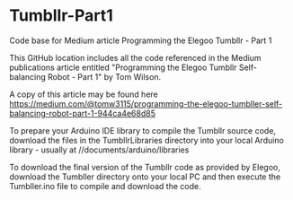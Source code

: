# Tumbllr-Part1

Code base for Medium article Programming the Elegoo Tumbllr - Part 1

This GitHub location includes all the code referenced in the Medium publications article entitled "Programming the Elegoo Tumbllr Self-balancing Robot - Part 1" by Tom Wilson.

A copy of this article may be found here https://medium.com/@tomw3115/programming-the-elegoo-tumbller-self-balancing-robot-part-1-944ca4e68d85

To prepare your Arduino IDE library to compile the Tumbllr source code, download the files in the TumbllrLibraries directory into your local Arduino library - usually at //documents/arduino/libraries

To download the final version of the Tumbllr code as provided by Elegoo, download the Tumbller directory onto your local PC and then execute the Tumbller.ino file to compile and download the code.
